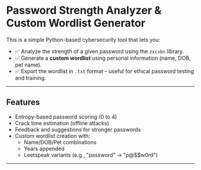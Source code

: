 #  Password Strength Analyzer & Custom Wordlist Generator

This is a simple Python-based cybersecurity tool that lets you:

- ✅ Analyze the strength of a given password using the `zxcvbn` library.
- ✅ Generate a **custom wordlist** using personal information (name, DOB, pet name).
- ✅ Export the wordlist in `.txt` format – useful for ethical password testing and training.

---

##  Features

- Entropy-based password scoring (0 to 4)
- Crack time estimation (offline attacks)
- Feedback and suggestions for stronger passwords
- Custom wordlist creation with:
  - Name/DOB/Pet combinations
  - Years appended
  - Leetspeak variants (e.g., "password" → "p@$$w0rd")

---


